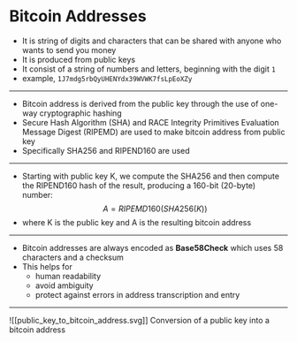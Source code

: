 # Bitcoin Addresses

- It is string of digits and characters that can be shared with anyone who wants to send you money
- It is produced from public keys
- It consist of a string of numbers and letters, beginning with the digit `1`
- example, `1J7mdg5rbQyUHENYdx39WVWK7fsLpEoXZy`
---
- Bitcoin address is derived from the public key through the use of one-way cryptographic hashing
- Secure Hash Algorithm (SHA) and RACE Integrity Primitives Evaluation Message Digest (RIPEMD) are used to make bitcoin address from public key
- Specifically SHA256 and RIPEND160 are used
---
- Starting with public key K, we compute the SHA256 and then compute the RIPEND160 hash of the result, producing a 160-bit (20-byte) number:
$$ A = RIPEMD160(SHA256(K)) $$
- where K is the public key and A is the resulting bitcoin address
---
- Bitcoin addresses are always encoded as **Base58Check** which uses 58 characters and a checksum
- This helps for
	- human readability
	- avoid ambiguity
	- protect against errors in address transcription and entry
---
![[public_key_to_bitcoin_address.svg]]
Conversion of a public key into a bitcoin address


